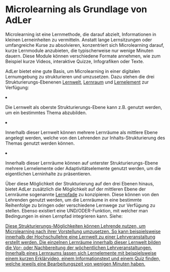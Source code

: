 # Microlearning als Grundlage von AdLer

<show-structure/>
<chapter title="Einführung in das Microlearning" id="Didaktik-Einfuehrung-Microlearning" collapsible="true" default-state="expanded">
<p>
    Microlearning ist eine Lernmethode, die darauf abzielt, Informationen in kleinen Lerneinheiten zu vermitteln. 
    Anstatt lange Lernsitzungen oder umfangreiche Kurse zu absolvieren, konzentriert sich Microlearning darauf, 
    kurze Lernmodule anzubieten, die typischerweise nur wenige Minuten dauern.
    Diese Module können verschiedene Formate annehmen, wie zum Beispiel kurze Videos, interaktive Quizze, Infografiken oder Texte.
</p>
</chapter>
<chapter title="Microlearning in AdLer" id="Microlearning-in-AdLer" collapsible="true" default-state="expanded">
<p>
    AdLer bietet eine gute Basis, um Microlearning in einer digitalen Lernumgebung zu strukturieren und umzusetzen. 
    Dazu stehen die drei Strukturierungs-Ebenenen 
    <a href="Lernwelt-GE.md">Lernwelt</a>, 
    <a href="Lernraum-GE.md">Lernraum</a> und 
    <a href="Lernelement-GE.md">Lernelement</a> zur Verfügung:
</p>
<list>
    <li>
        <p>
            Die Lernwelt als oberste Strukturierungs-Ebene kann z.B. genutzt werden, um ein bestimmtes Thema abzubilden.
        </p>
    </li>
    <li>
        <p>
            Innerhalb dieser Lernwelt können mehrere Lernräume als mittlere Ebene angelegt werden, 
            welche von den Lehrenden zur Inhalts-Strukturierung des Themas genutzt werden können. 
        </p>
    </li>
    <li>
        <p>
            Innerhalb dieser Lernräume können auf unterster Strukturierungs-Ebene mehrere Lernelemente oder 
            Adaptivitätselemente genutzt werden, um die eigentlichen Lerninhalte zu präsentieren.
        </p>
    </li>
</list>
<p>
    Über diese Möglichkeit der Strukturierung auf den drei Ebenen hinaus, bietet AdLer zus&auml;tzlich die Möglichkeit auf 
    der mittleren Ebene der Lernräume sogenannte 
    <a href="ManualAuthoringBedienungRechteSidebarLernpfadeErstellen.topic">Lernpfade</a> zu konzipieren. 
    Diese können von den Lehrenden genutzt werden, um die Lernräume in eine bestimmte Reihenfolge zu bringen oder 
    verschiedene Lernwege zur Verfügung zu stellen.
    Ebenso existiert eine UND/ODER-Funktion, mit welcher man Bedingungen in einen Lernpfad integrieren kann. 
    Siehe: <a href="ManualAuthoringSoftwarekomponentenArbeitsflaecheRechteSidebarVerbindungenZwischenLernraeumen.topic"/>
</p>
<p>
    Diese Strukturierungs-Möglichkeiten können Lehrende nutzen, um Microlearning nach ihrer Vorstellung umzusetzen. 
    So kann beispielsweise innerhalb der Hochschullehre eine Lernwelt zu einer Lehrveranstaltung erstellt werden. 
    Die einzelnen Lernräume innerhalb dieser Lernwelt bilden die Vor- oder Nachbereitung der wöchentlichen Lehrveranstaltungen. 
    Innerhalb eines Lernraums lassen sich Lernelemente mit beispielsweise einem kurzen Erklärvideo, einem Informationstext und 
    einem Quiz finden, welche jeweils eine Bearbeitungszeit von wenigen Minuten haben.
</p>
</chapter>
